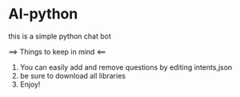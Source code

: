# AI-python
this is a simple python chat bot

==> Things to keep in mind <==
1. You can easily add and remove questions by editing intents,json
2. be sure to download all libraries
3. Enjoy!
